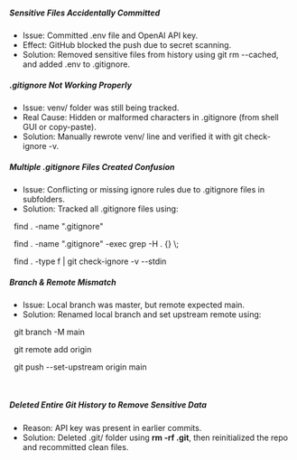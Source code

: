##### Sensitive Files Accidentally Committed



* Issue: Committed .env file and OpenAI API key.
* Effect: GitHub blocked the push due to secret scanning.
* Solution: Removed sensitive files from history using git rm --cached, and added .env to .gitignore.



##### .gitignore Not Working Properly



* Issue: venv/ folder was still being tracked.
* Real Cause: Hidden or malformed characters in .gitignore (from shell GUI or copy-paste).
* Solution: Manually rewrote venv/ line and verified it with git check-ignore -v.



##### Multiple .gitignore Files Created Confusion



* Issue: Conflicting or missing ignore rules due to .gitignore files in subfolders.
* Solution: Tracked all .gitignore files using:

  find . -name ".gitignore"

  find . -name ".gitignore" -exec grep -H . {} \\;

  find . -type f | git check-ignore -v --stdin



##### Branch \& Remote Mismatch



* Issue: Local branch was master, but remote expected main.
* Solution: Renamed local branch and set upstream remote using:



  git branch -M main

  git remote add origin <url>

  git push --set-upstream origin main

 

##### Deleted Entire Git History to Remove Sensitive Data



* Reason: API key was present in earlier commits.
* Solution: Deleted .git/ folder using **rm -rf .git**, then reinitialized the repo and recommitted clean files.
